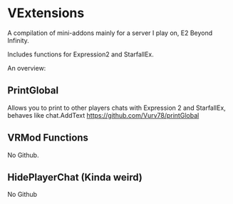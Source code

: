 # VExtensions

A compilation of mini-addons mainly for a server I play on, E2 Beyond Infinity.

Includes functions for Expression2 and StarfallEx.

An overview:

## PrintGlobal
Allows you to print to other players chats with Expression 2 and StarfallEx, behaves like chat.AddText
https://github.com/Vurv78/printGlobal
## VRMod Functions
No Github.
## HidePlayerChat (Kinda weird)
No Github
